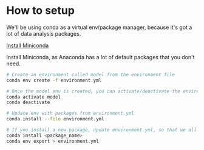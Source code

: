 # How to setup

We'll be using conda as a virtual env/package manager, because it's got a lot of data analysis packages.

[Install Miniconda](https://docs.anaconda.com/free/miniconda/)

Install Miniconda, as Anaconda has a lot of default packages that you don't need.

``` sh
# Create an environment called model from the environment file
conda env create -f environment.yml

# Once the model env is created, you can activate/deactivate the environment
conda activate model
conda deactivate

# Update env with packages from environment.yml
conda install --file environment.yml

# If you install a new package, update environment.yml, so that we all have the same packages.
conda install <package_name>
conda env export > environment.yml
```
